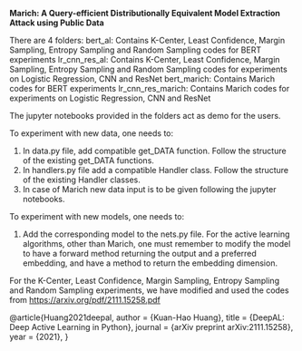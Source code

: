 **Marich: A Query-efficient Distributionally Equivalent Model Extraction Attack using Public Data**

There are 4 folders:
bert_al: Contains K-Center, Least Confidence, Margin Sampling, Entropy Sampling and Random Sampling codes for BERT experiments
lr_cnn_res_al: Contains K-Center, Least Confidence, Margin Sampling, Entropy Sampling and Random Sampling codes for experiments on Logistic Regression, CNN and ResNet
bert_marich: Contains Marich codes for BERT experiments
lr_cnn_res_marich: Contains Marich codes for experiments on Logistic Regression, CNN and ResNet

The jupyter notebooks provided in the folders act as demo for the users.

To experiment with new data, one needs to:
1. In data.py file, add compatible get_DATA function. Follow the structure of the existing get_DATA functions.
2. In handlers.py file add a compatible Handler class. Follow the structure of the existing Handler classes.
3. In case of Marich new data input is to be given following the jupyter notebooks.

To experiment with new models, one needs to:
1. Add the corresponding model to the nets.py file. For the active learning algorithms, other than Marich, one must remember to modify the model to have a forward method returning the output and a preferred embedding, and have a method to return the embedding dimension.


For the K-Center, Least Confidence, Margin Sampling, Entropy Sampling and Random Sampling experiments, we have modified and used the codes from https://arxiv.org/pdf/2111.15258.pdf


@article{Huang2021deepal,
    author    = {Kuan-Hao Huang},
    title     = {DeepAL: Deep Active Learning in Python},
    journal   = {arXiv preprint arXiv:2111.15258},
    year      = {2021},
}
